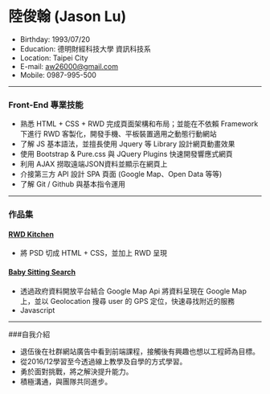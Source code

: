 # 陸俊翰 (Jason Lu)
- Birthday: 1993/07/20
- Education: 德明財經科技大學 資訊科技系
- Location: Taipei City
- E-mail: aw26000@gmail.com
- Mobile: 0987-995-500

<hr>

### Front-End 專業技能
- 熟悉 HTML + CSS + RWD 完成頁面架構和布局；並能在不依賴 Framework 下進行 RWD 客製化，開發手機、平板裝置適用之動態行動網站
- 了解 JS 基本語法，並擅長使用 Jquery 等 Library 設計網頁動畫效果
- 使用 Bootstrap & Pure.css 與 JQuery Plugins 快速開發響應式網頁
- 利用 AJAX 撈取遠端JSON資料並顯示在網頁上
- 介接第三方 API 設計 SPA 頁面 (Google Map、Open Data 等等)
- 了解 Git / Github 與基本指令運用

<hr>

### 作品集

#### <a href="https://jasonlujs.github.io/RWD/" target="_blank">RWD Kitchen</a> 
 - 將 PSD 切成 HTML + CSS，並加上 RWD 呈現

   
#### <a href="https://jasonlujs.github.io/ajax-json-babysitting/" target="_blank">Baby Sitting Search</a>

- 透過政府資料開放平台結合 Google Map Api 將資料呈現在 Google Map 上，並以 Geolocation 搜尋 user 的 GPS 定位，快速尋找附近的服務
- Javascript


<hr>

###自我介紹



- 退伍後在社群網站廣告中看到前端課程，接觸後有興趣也想以工程師為目標。
- 從2016/12學習至今透過線上教學及自學的方式學習。
- 勇於面對挑戰，將之解決提升能力。
- 積極溝通，與團隊共同進步。
